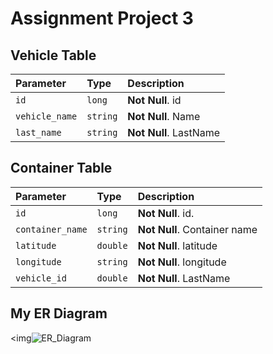 # Assignment Project 3

## Vehicle Table

| Parameter | Type     | Description                |
| :-------- | :------- | :------------------------- |
| `id` | `long` | **Not Null**. id |
| `vehicle_name` | `string` | **Not Null**. Name |
| `last_name` | `string` | **Not Null**. LastName |

## Container Table

| Parameter | Type     | Description                |
| :-------- | :------- | :------------------------- |
| `id` | `long` | **Not Null**. id. |
| `container_name` | `string` | **Not Null**. Container name |
| `latitude` | `double` | **Not Null**. latitude |
| `longitude` | `string` | **Not Null**. longitude |
| `vehicle_id` | `double` | **Not Null**. LastName |



## My ER Diagram
<img![ER_Diagram](https://user-images.githubusercontent.com/65501341/187025416-d281fd2a-5120-4c1b-a80e-04da7fbe481a.jpg)
